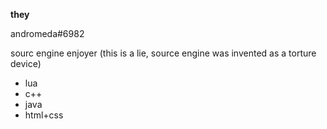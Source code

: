 <b>they</b>

andromeda#6982

sourc engine enjoyer (this is a lie, source engine was invented as a torture device)

<ul>
<li>lua
<li>c++
<li>java
<li>html+css
</ul><!---
iiandromedaa/iiandromedaa is a ✨ special ✨ repository because its `README.md` (this file) appears on your GitHub profile.
You can click the Preview link to take a look at your changes.
--->
